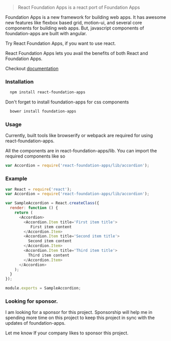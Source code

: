 > React Foundation Apps is a react port of Foundation Apps

Foundation Apps is a new framework for building web apps. It has awesome new features like 
flexbox based grid, motion-ui, and several core components for building web apps.
But, javascript components of foundation-apps are built with angular.

Try React Foundation Apps, if you want to use react.

React Foundation Apps lets you avail the benefits of both React and Foundation Apps.

Checkout [documentation](http://foundation.webrafter.com) 

### Installation

```bash
  npm install react-foundation-apps
```
Don't forget to install foundation-apps for css components
```bash
  bower install foundation-apps
```

### Usage

Currently, built tools like browserify or webpack are required for using react-foundation-apps.

All the components are in react-foundation-apps/lib.
You can import the required components like so

```javascript
var Accordion = require('react-foundation-apps/lib/accordion');
```

### Example

```javascript
var React = require('react');
var Accordion = require('react-foundation-apps/lib/accordion');

var SampleAccordion = React.createClass({
  render: function () {
    return (
      <Accordion>
        <Accordion.Item title='First item title'>
           First item content
        </Accordion.Item>
        <Accordion.Item title='Second item title'>
          Second item content
        </Accordion.Item>
        <Accordion.Item title='Third item title'>
          Third item content
        </Accordion.Item>
      </Accordion>
    );
  }
});

module.exports = SampleAccordion;

```

### Looking for sponsor.
I am looking for a sponsor for this project. 
Sponsorship will help me in spending more time on this project to keep this project in sync with the updates of foundation-apps.

Let me know If your company likes to sponsor this project.